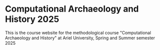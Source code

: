 # Computational Archaeology and History 2025
This is the course website for the methodological course "Computational Archaeology and History" at Ariel University, Spring and Summer semester 2025
